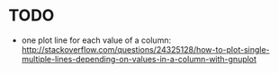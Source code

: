 # TODO

- one plot line for each value of a column: <http://stackoverflow.com/questions/24325128/how-to-plot-single-multiple-lines-depending-on-values-in-a-column-with-gnuplot>
